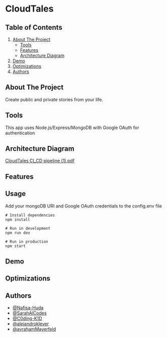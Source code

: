 # CloudTales

<!-- TABLE OF CONTENTS -->

## Table of Contents

  <ol>
    <li>
      <a href="#about-the-project">About The Project</a>
      <ul>
	<li><a href="#tools">Tools</a></li>     
        <li><a href="#features">Features</a></li>
        <li><a href="#architecture-diagram">Architecture Diagram</a></li>
      </ul>
    </li>
    	<li><a href="#demo">Demo</a></li>
	<li><a href="#optimizations">Optimizations</a></li>
	<li><a href="#authors">Authors</a></li>
  </ol>

<!-- ABOUT THE PROJECT -->

## About The Project

</div>
<p>Create public and private stories from your life. </p>

<!--Tools -->
## Tools
This app uses Node.js/Express/MongoDB with Google OAuth for authentication

<!-- ARCHITECTURE DIAGRAM -->
## Architecture Diagram
[CloudTales CI_CD pipeline (1).pdf](https://github.com/strategio-tech/fp-sim6-cloudcrowd/files/10427093/CloudTales.CI_CD.pipeline.1.pdf)


<!-- FEATURES -->
## Features

<!--Usage -->
## Usage

Add your mongoDB URI and Google OAuth credentials to the config.env file

```
# Install dependencies
npm install

# Run in development
npm run dev

# Run in production
npm start
```
<!--Demo -->
## Demo

<!--Optimizations -->
## Optimizations

<!--Author -->
## Authors
- [@Nafisa-Huda](https://github.com/Nafisa-Huda)
- [@SarahAlCodes](https://github.com/SarahAlCodes)
- [@C0ding-K1D](https://github.com/C0ding-K1D)
- [@alejandroklever](https://github.com/alejandroklever)
- [@avrahamMayerfeld](https://github.com/avrahamMayerfeld)

